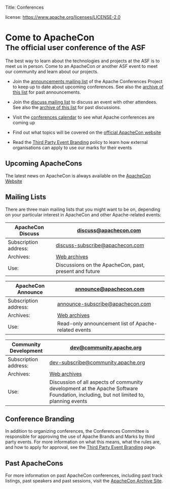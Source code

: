 Title: Conferences

license: https://www.apache.org/licenses/LICENSE-2.0

# Come to ApacheCon<br /><span class="alt"><small>The official user conference of the ASF</small></span>

The best way to learn about the technologies and projects at the ASF is to
meet us in person. Come to an ApacheCon or another ASF event to meet our
community and learn about our projects.

- Join the [announcements mailing
list](mailto:announce-subscribe@apachecon.com) of the Apache Conferences
Project to keep up to date about upcoming conferences. See also the [archive of this list](https://lists.apache.org/list.html?announce@apachecon.com) for past announcements.

- Join the [discuss mailing list](mailto:discuss-subscribe@apachecon.com) to discuss an event with other attendees. See also the [archive of this list](https://lists.apache.org/list.html?apachecon-discuss@apache.org) for past discussions.

- Visit the [conferences calendar](http://community.apache.org/calendars/conferences.html) 
to see what Apache conferences are coming up

- Find out what topics will be covered on the [official ApacheCon
website](http://apachecon.com/) 

- Read the [Third Party Event Branding](/foundation/marks/events.html) policy to learn how
 external organisations can apply to use our marks for their events

<a name="apachecon"></a>
## Upcoming ApacheCons

The latest news on ApacheCon is always available on the [ApacheCon Website](http://www.apachecon.com/)

<a name="mailinglists"></a>
## Mailing Lists

There are three main mailing lists that you might want to be on, depending on your particular interest in ApacheCon and other Apache-related events:

| ApacheCon Discuss | discuss@apachecon.com |
|-------------------|------------------------------|
| Subscription address: | [discuss-subscribe@apachecon.com](mailto:discuss-subscribe@apachecon.com) |
| Archives: | [Web archives](https://lists.apache.org/list.html?discuss@apachecon.com) |
| Use: | Discussions on the ApacheCon, past, present and future |

| ApacheCon Announce | announce@apachecon.com |
|-------------------|------------------------------|
| Subscription address: | [announce-subscribe@apachecon.com](mailto:announce-subscribe@apachecon.com) |
| Archives: | [Web archives](https://lists.apache.org/list.html?announce@apachecon.com) |
| Use: | Read-only announcement list of Apache-related events |

| Community Development | dev@community.apache.org |
|-------------------|------------------------------|
| Subscription address: | [dev-subscribe@community.apache.org](mailto:dev-subscribe@community.apache.org) |
| Archives: | [Web archives](https://lists.apache.org/list.html?dev@community.apache.org) |
| Use: | Discussion of all aspects of community development at the Apache Software Foundation, including, but not limited to, planning events |

<a name="conference-branding"></a>
## Conference Branding
In addition to organizing conferences, the Conferences Committee is responsible for approving the use of
Apache Brands and Marks by third party events. For more information on what this means, what the rules are,
and how to apply for approval, see the [Third Party Event Branding](/foundation/marks/events.html) page.

<a name="past-apachecons"></a>
## Past ApacheCons

For more information on past ApacheCon conferences, including past track listings, past speakers and
past sessions, visit the [ApacheCon Archive Site](http://apachecon.com/c/).

